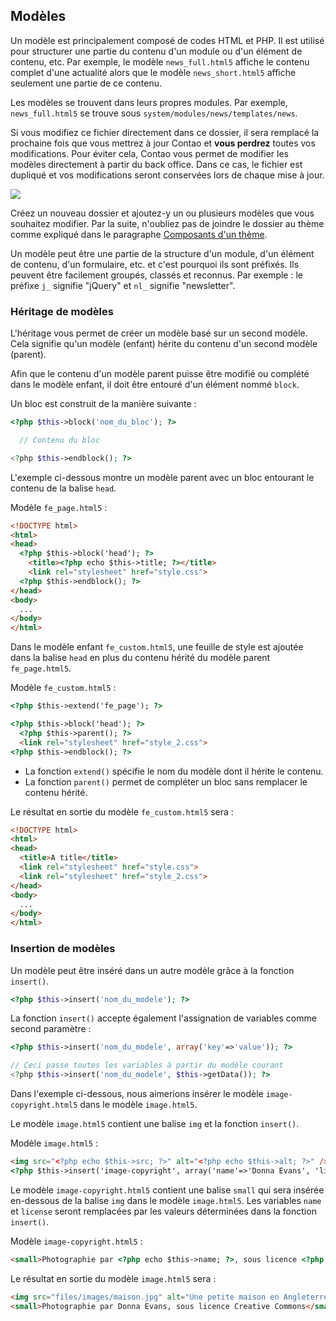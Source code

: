 ## Modèles

Un modèle est principalement composé de codes HTML et PHP. Il est utilisé pour
structurer une partie du contenu d'un module ou d'un élément de contenu, etc.
Par exemple, le modèle `news_full.html5` affiche le contenu complet d'une
actualité alors que le modèle `news_short.html5` affiche seulement une partie
de ce contenu.

Les modèles se trouvent dans leurs propres modules. Par exemple,
`news_full.html5` se trouve sous `system/modules/news/templates/news`.

Si vous modifiez ce fichier directement dans ce dossier, il sera remplacé la
prochaine fois que vous mettrez à jour Contao et **vous perdrez** toutes vos
modifications. Pour éviter cela, Contao vous permet de modifier les modèles
directement à partir du back office. Dans ce cas, le fichier est dupliqué et vos
modifications seront conservées lors de chaque mise à jour.

![](images/modeles.jpg)

Créez un nouveau dossier et ajoutez-y un ou plusieurs modèles que vous souhaitez
modifier. Par la suite, n'oubliez pas de joindre le dossier au thème comme
expliqué dans le paragraphe [Composants d'un thème][1].

Un modèle peut être une partie de la structure d'un module, d'un élément de
contenu, d'un formulaire, etc. et c'est pourquoi ils sont préfixés. Ils peuvent
être facilement groupés, classés et reconnus. Par exemple : le préfixe `j_`
signifie "jQuery" et `nl_` signifie "newsletter".


### Héritage de modèles

L'héritage vous permet de créer un modèle basé sur un second modèle. Cela
signifie qu'un modèle (enfant) hérite du contenu d'un second modèle (parent).

Afin que le contenu d'un modèle parent puisse être modifié ou complété
dans le modèle enfant, il doit être entouré d'un élément nommé `block`.

Un bloc est construit de la manière suivante :

```php
<?php $this->block('nom_du_bloc'); ?>

  // Contenu du bloc

<?php $this->endblock(); ?>
```

L'exemple ci-dessous montre un modèle parent avec un bloc entourant le
contenu de la balise `head`.

Modèle `fe_page.html5` :

```html
<!DOCTYPE html>
<html>
<head>
  <?php $this->block('head'); ?>
    <title><?php echo $this->title; ?></title>
    <link rel="stylesheet" href="style.css">
  <?php $this->endblock(); ?>
</head>
<body>
  ...
</body>
</html>
```

Dans le modèle enfant `fe_custom.html5`, une feuille de style est ajoutée dans
la balise `head` en plus du contenu hérité du modèle parent `fe_page.html5`.

Modèle `fe_custom.html5` :

```html
<?php $this->extend('fe_page'); ?>

<?php $this->block('head'); ?>
  <?php $this->parent(); ?>
  <link rel="stylesheet" href="style_2.css">
<?php $this->endblock(); ?>
```

* La fonction `extend()` spécifie le nom du modèle dont il hérite le
contenu.
* La fonction `parent()` permet de compléter un bloc sans remplacer le contenu
hérité.

Le résultat en sortie du modèle `fe_custom.html5` sera :

```html
<!DOCTYPE html>
<html>
<head>
  <title>A title</title>
  <link rel="stylesheet" href="style.css">
  <link rel="stylesheet" href="style_2.css">
</head>
<body>
  ...
</body>
</html>
```


### Insertion de modèles

Un modèle peut être inséré dans un autre modèle grâce à la fonction
`insert()`.

```php
<?php $this->insert('nom_du_modele'); ?>
```

La fonction `insert()` accepte également l'assignation de variables comme
second paramètre :

```php
<?php $this->insert('nom_du_modele', array('key'=>'value')); ?>

// Ceci passe toutes les variables à partir du modèle courant
<?php $this->insert('nom_du_modele', $this->getData()); ?>
```

Dans l'exemple ci-dessous, nous aimerions insérer le modèle
`image-copyright.html5` dans le modèle `image.html5`.

Le modèle `image.html5` contient une balise `img` et la fonction `insert()`.

Modèle `image.html5` :

```html
<img src="<?php echo $this->src; ?>" alt="<?php echo $this->alt; ?>" />
<?php $this->insert('image-copyright', array('name'=>'Donna Evans', 'license'=>'Creative Commons')); ?>
```

Le modèle `image-copyright.html5` contient une balise `small` qui sera insérée
en-dessous de la balise `img` dans le modèle `image.html5`. Les variables `name`
et `license` seront remplacées par les valeurs déterminées dans la fonction
`insert()`.

Modèle `image-copyright.html5` :

```html
<small>Photographie par <?php echo $this->name; ?>, sous licence <?php echo $this->license; ?></small>
```

Le résultat en sortie du modèle `image.html5` sera :

```html
<img src="files/images/maison.jpg" alt="Une petite maison en Angleterre" />
<small>Photographie par Donna Evans, sous licence Creative Commons</small>
```


[1]: ../03-gestion-des-pages/themes.md#composants-dun-th%C3%A8me
